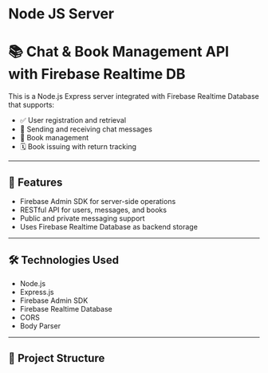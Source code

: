 ﻿# Node JS Server
 
 # 📚 Chat & Book Management API with Firebase Realtime DB

This is a Node.js Express server integrated with Firebase Realtime Database that supports:

- ✅ User registration and retrieval
- 💬 Sending and receiving chat messages
- 📖 Book management
- 🗓️ Book issuing with return tracking

---

## 🚀 Features

- Firebase Admin SDK for server-side operations
- RESTful API for users, messages, and books
- Public and private messaging support
- Uses Firebase Realtime Database as backend storage

---

## 🛠️ Technologies Used

- Node.js
- Express.js
- Firebase Admin SDK
- Firebase Realtime Database
- CORS
- Body Parser

---

## 📁 Project Structure


